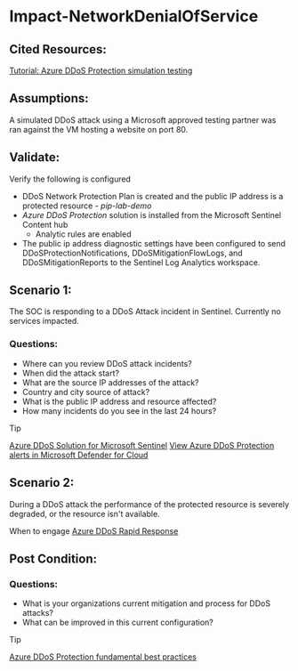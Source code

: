 # Impact-NetworkDenialOfService

## Cited Resources:
[Tutorial: Azure DDoS Protection simulation testing](https://learn.microsoft.com/en-us/azure/ddos-protection/test-through-simulations) <br />

## Assumptions:

A simulated DDoS attack using a Microsoft approved testing partner was ran against the VM hosting a website on port 80.

## Validate:

Verify the following is configured
- DDoS Network Protection Plan is created and the public IP address is a protected resource - _pip-lab-demo_
- _Azure DDoS Protection_ solution is installed from the Microsoft Sentinel Content hub
   - Analytic rules are enabled
- The public ip address diagnostic settings have been configured to send DDoSProtectionNotifications, DDoSMitigationFlowLogs, and DDoSMitigationReports to the Sentinel Log Analytics workspace.


## Scenario 1:

The SOC is responding to a DDoS Attack incident in Sentinel.  Currently no services impacted.

### Questions:
- Where can you review DDoS attack incidents? 
- When did the attack start?
- What are the source IP addresses of the attack?
- Country and city source of attack?
- What is the public IP address and resource affected?
- How many incidents do you see in the last 24 hours?



> [!Tip]
> [Azure DDoS Solution for Microsoft Sentinel](https://techcommunity.microsoft.com/t5/azure-network-security-blog/azure-ddos-solution-for-microsoft-sentinel/ba-p/3732013)
> [View Azure DDoS Protection alerts in Microsoft Defender for Cloud](https://learn.microsoft.com/en-us/azure/ddos-protection/ddos-view-alerts-defender-for-cloud)




## Scenario 2:

During a DDoS attack the performance of the protected resource is severely degraded, or the resource isn't available.

When to engage [Azure DDoS Rapid Response](https://learn.microsoft.com/en-us/azure/ddos-protection/ddos-rapid-response#when-to-engage-drr)





## Post Condition:

### Questions:
- What is your organizations current mitigation and process for DDoS attacks?
- What can be improved in this current configuration?

> [!Tip]
> [Azure DDoS Protection fundamental best practices](https://learn.microsoft.com/en-us/azure/ddos-protection/fundamental-best-practices)


